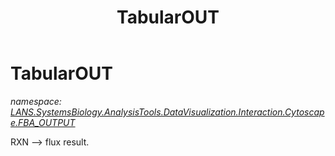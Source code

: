 ﻿---
title: TabularOUT
---

# TabularOUT
_namespace: [LANS.SystemsBiology.AnalysisTools.DataVisualization.Interaction.Cytoscape.FBA_OUTPUT](N-LANS.SystemsBiology.AnalysisTools.DataVisualization.Interaction.Cytoscape.FBA_OUTPUT.html)_

RXN --> flux result.




